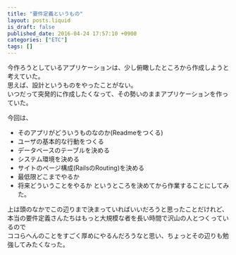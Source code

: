 ```yaml
---
title: "要件定義というもの"
layout: posts.liquid
is_draft: false
published_date: 2016-04-24 17:57:10 +0900
categories: ["ETC"]
tags: []
---
```


今作ろうとしているアプリケーションは、少し俯瞰したところから作成しようと考えていた。  
思えば、設計というものをやったことがない。  
いつだって突発的に作成したくなって、その勢いのままアプリケーションを作っていた。

今回は、

- そのアプリがどういうものなのか(Readmeをつくる)
- ユーザの基本的な行動をつくる
- データベースのテーブルを決める
- システム環境を決める
- サイトのページ構成(RailsのRouting)を決める
- 最低限どこまでやるか
- 将来どういうことをやるか
というところを決めてから作業することにしてみた。

上は頭のなかでこの辺りまで決まっていればいいだろうと思ったことだけれど、  
本当の要件定義さんたちはもっと大規模な者を長い時間で沢山の人とつくっているので  
ココらへんのことをすごく厚めにやるんだろうなと思い、ちょっとその辺りも勉強してみたくなった。


